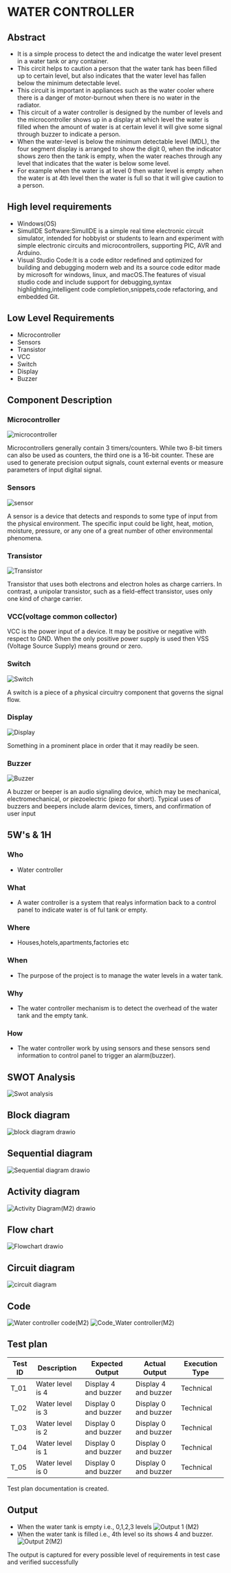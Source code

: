 # WATER CONTROLLER
## Abstract
- It is a simple process to detect the and indicatge the water level present in a water tank or any container.
- This circit helps to caution a person that the water tank has been filled up to certain level, but also indicates that the water level has fallen below the minimum detectable   level.
-  This circuit is important in appliances such as the water cooler where there is a danger of motor-burnout when there is no water in the radiator.
- This circuit of a water controller is designed by the number of levels and the microcontroller shows up in a display at which level the water is filled when the amount of        water is at certain level it will give some signal through buzzer to indicate a person.
- When the water-level is below the minimum detectable level (MDL), the four segment display is arranged to show the digit 0,  when the indicator shows zero then the tank is     empty, when the water reaches through any level that indicates that the water is below some level.
- For example when the water is at level 0 then water level is empty .when the water is at 4th level then the water is full so that it will give caution to a person.  

## High level requirements
- Windows(OS)
- SimulIDE Software:SimulIDE is a simple real time electronic circuit simulator, intended for hobbyist or students to learn and experiment with simple electronic circuits and     microcontrollers, supporting PIC, AVR and Arduino.
- Visual Studio Code:It is a code editor redefined and optimized for building and debugging modern web and its a source code editor made by microsoft for windows, linux, and macOS.The features of visual studio code and include support for debugging,syntax highlighting,intelligent code completion,snippets,code refactoring, and embedded Git.

## Low Level Requirements
- Microcontroller
- Sensors
- Transistor
- VCC
- Switch
- Display
- Buzzer

## Component Description
### Microcontroller
![microcontroller](https://user-images.githubusercontent.com/86915349/157207661-41ed95e5-e3e5-43a4-b24a-6648ae1c12f7.jpg)

Microcontrollers generally contain 3 timers/counters. While two 8-bit timers can also be used as counters, the third one is a 16-bit counter. These are used to generate precision output signals, count external events or measure parameters of input digital signal.
### Sensors
![sensor](https://user-images.githubusercontent.com/86915349/157209430-c7848704-ca0b-4f37-93b2-1c67593a6a40.jpg)

A sensor is a device that detects and responds to some type of input from the physical environment. The specific input could be light, heat, motion, moisture, pressure, or any one of a great number of other environmental phenomena.
### Transistor
![Transistor](https://user-images.githubusercontent.com/86915349/157209893-26e07d86-51e0-4555-a181-f64a27c57b94.jpg)

Transistor that uses both electrons and electron holes as charge carriers. In contrast, a unipolar transistor, such as a field-effect transistor, uses only one kind of charge carrier.
### VCC(voltage common collector)
VCC is the power input of a device. It may be positive or negative with respect to GND. When the only positive power supply is used then VSS (Voltage Source Supply) means ground or zero.
### Switch
![Switch](https://user-images.githubusercontent.com/86915349/157210601-b676124b-affe-4d2e-b5a5-5c383388adf0.jpg)

A switch is a piece of a physical circuitry component that governs the signal flow.
### Display
![Display](https://user-images.githubusercontent.com/86915349/157211319-187a85c1-dcdd-47c2-a42c-0ba0743fb014.jpg)

Something in a prominent place in order that it may readily be seen.
### Buzzer
![Buzzer](https://user-images.githubusercontent.com/86915349/157211664-fb266443-dede-4777-882b-c4041ccafc0f.jpg)

A buzzer or beeper is an audio signaling device, which may be mechanical, electromechanical, or piezoelectric (piezo for short). Typical uses of buzzers and beepers include alarm devices, timers, and confirmation of user input 

## 5W's & 1H
### Who
- Water controller 
### What
- A water controller is a system that realys information back to a control panel to indicate water is of ful tank or empty.
### Where
- Houses,hotels,apartments,factories etc
### When
- The purpose of the project is to manage the water levels in a water tank.
### Why
- The water controller mechanism is to detect the overhead of the water tank and the empty tank.
### How
- The water controller work by using sensors and these sensors send information to control panel to trigger an alarm(buzzer).

## SWOT Analysis
![Swot analysis](https://user-images.githubusercontent.com/86915349/157223530-e9fa8957-198f-4320-80d6-0234a0956ce3.png)
 
## Block diagram
![block diagram drawio](https://user-images.githubusercontent.com/86915349/157301527-22ce6e0b-450d-4aeb-bab2-e78010d7c909.png)

## Sequential diagram
![Sequential diagram drawio](https://user-images.githubusercontent.com/86915349/157301631-02b23f73-e64e-40bd-8222-690b03ed16c6.png)

## Activity diagram
![Activity Diagram(M2) drawio](https://user-images.githubusercontent.com/86915349/157301746-4a8c7482-887a-4655-b102-e1f2259f17ce.png)

## Flow chart
![Flowchart drawio](https://user-images.githubusercontent.com/86915349/157301828-0198a554-5273-4cf8-8813-ee0493c12a2b.png)

## Circuit diagram
![circuit diagram](https://user-images.githubusercontent.com/86915349/157302527-5743e550-6c0f-42f0-9e44-30aa38301dc6.png)

## Code
![Water controller code(M2)](https://user-images.githubusercontent.com/86915349/157303294-b9d8d605-df2d-4c86-96b5-486fb5b4a27d.png)
![Code_Water controller(M2)](https://user-images.githubusercontent.com/86915349/157303520-5293eba8-7d46-491b-a5dc-dab3979a9ad1.png)

## Test plan

Test ID     |  Description     |  Expected Output    |  Actual Output       |  Execution Type
------------|------------------|---------------------|----------------------|-------------------
T_01        | Water level is 4 | Display 4 and buzzer| Display 4 and buzzer | Technical
T_02        | Water level is 3 | Display 0 and buzzer| Display 0 and buzzer | Technical
T_03        | Water level is 2 | Display 0 and buzzer| Display 0 and buzzer | Technical
T_04        | Water level is 1 | Display 0 and buzzer| Display 0 and buzzer | Technical
T_05        | Water level is 0 | Display 0 and buzzer| Display 0 and buzzer | Technical


Test plan documentation is created.

## Output

- When the water tank is empty i.e., 0,1,2,3 levels
![Output 1 (M2)](https://user-images.githubusercontent.com/86915349/157304206-0638b877-ac32-429c-aa1f-39ef7e5f2f11.png)
- When the water tank is filled i.e., 4th level so its shows 4 and buzzer.
![Output 2(M2)](https://user-images.githubusercontent.com/86915349/157304485-6c9b04a2-f068-46e4-bcd6-187942829503.png)

 The output is captured for every possible level of requirements in test case and verified successfully














